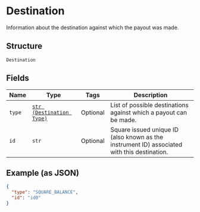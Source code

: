 
# Destination

Information about the destination against which the payout was made.

## Structure

`Destination`

## Fields

| Name | Type | Tags | Description |
|  --- | --- | --- | --- |
| `type` | [`str (Destination Type)`](../../doc/models/destination-type.md) | Optional | List of possible destinations against which a payout can be made. |
| `id` | `str` | Optional | Square issued unique ID (also known as the instrument ID) associated with this destination. |

## Example (as JSON)

```json
{
  "type": "SQUARE_BALANCE",
  "id": "id0"
}
```

